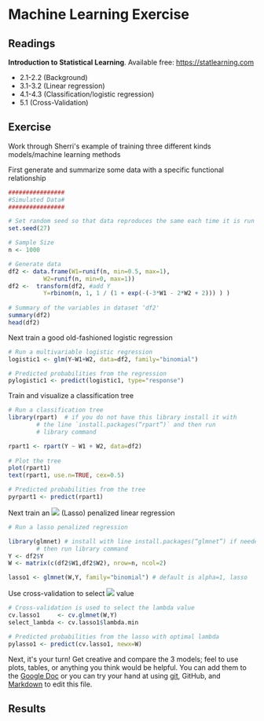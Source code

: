 # Machine Learning Exercise

## Readings
**Introduction to Statistical Learning**. Available free: 
https://statlearning.com
- 2.1-2.2 (Background)
- 3.1-3.2 (Linear regression)
- 4.1-4.3 (Classification/logistic regression)
- 5.1 (Cross-Validation)

## Exercise
Work through Sherri's example of training three different kinds models/machine
learning methods

First generate and summarize some data with a specific functional relationship

```r
################
#Simulated Data#
################

# Set random seed so that data reproduces the same each time it is run
set.seed(27)

# Sample Size
n <- 1000

# Generate data
df2 <- data.frame(W1=runif(n, min=0.5, max=1),
		  W2=runif(n, min=0, max=1))
df2 <-  transform(df2, #add Y
		  Y=rbinom(n, 1, 1 / (1 + exp(-(-3*W1 - 2*W2 + 2))) ) )
 
# Summary of the variables in dataset ‘df2'
summary(df2)
head(df2)
```

Next train a good old-fashioned logistic regression

```r
# Run a multivariable logistic regression
logistic1 <- glm(Y~W1+W2, data=df2, family="binomial")

# Predicted probabilities from the regression
pylogistic1 <- predict(logistic1, type="response")
```

Train and visualize a classification tree

```r
# Run a classification tree
library(rpart)	# if you do not have this library install it with 
		# the line `install.packages(“rpart”)` and then run
		# library command

rpart1 <- rpart(Y ~ W1 + W2, data=df2)
 
# Plot the tree
plot(rpart1)
text(rpart1, use.n=TRUE, cex=0.5)

# Predicted probabilities from the tree
pyrpart1 <- predict(rpart1)
```

Next train an 
<img src="https://render.githubusercontent.com/render/math?math=L_1"> (Lasso) 
penalized linear regression

```r
# Run a lasso penalized regression

library(glmnet)	# install with line install.packages(“glmnet”) if needed
		# then run library command
Y <- df2$Y
W <- matrix(c(df2$W1,df2$W2), nrow=n, ncol=2)

lasso1 <- glmnet(W,Y, family="binomial") # default is alpha=1, lasso
```

Use cross-validation to select 
<img src="https://render.githubusercontent.com/render/math?math=\lambda"> value

```r
# Cross-validation is used to select the lambda value
cv.lasso1     <- cv.glmnet(W,Y)
select_lambda <- cv.lasso1$lambda.min

# Predicted probabilities from the lasso with optimal lambda
pylasso1 <- predict(cv.lasso1, newx=W)
```

Next, it's your turn! Get creative and compare the 3 models; feel to use plots,
tables, or anything you think would be helpful. You can add them to the 
[Google Doc](https://docs.google.com/document/d/1xtwR8NZBcPXmNaaoIr1Tc_w7BJcXhnAx_XFTBEipOdw/edit?usp=sharing)
or you can try your hand at using [git](https://git-scm.com/), GitHub, and
[Markdown](https://guides.github.com/features/mastering-markdown/) to edit this
file.

## Results
